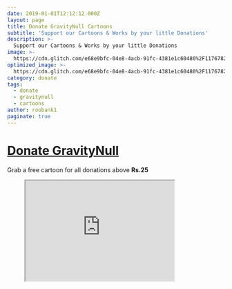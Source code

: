 ```yaml
---
date: 2019-01-01T12:12:12.000Z
layout: page
title: Donate GravityNull Cartoons
subtitle: 'Support our Cartoons & Works by your little Donations'
description: >-
  Support our Cartoons & Works by your little Donations
image: >-
  https://cdn.glitch.com/e68e9bfc-04e8-4acb-91fc-4381e1c60480%2F117678222_3241061209325910_6383338474867901194_o.jpg?v=1611649078280
optimized_image: >-
  https://cdn.glitch.com/e68e9bfc-04e8-4acb-91fc-4381e1c60480%2F117678222_3241061209325910_6383338474867901194_o.jpg?v=1611649078280
category: donate
tags:
  - donate
  - gravitynull
  - cartoons
author: roobank1
paginate: true
---
```


# [Donate GravityNull](upi://pay?pa=roobank1@okicici&pn=GRAVITYNULL&cu=INR "Donate GravityNull")
Grab a free cartoon for all donations above **Rs.25**
<figure class="video_container">
<iframe src="https://docs.google.com/presentation/d/1u45y6pOuK7m4F-8vOhgWwmvoM0DylpZ8bi964mvnmLs/embed?start=true&loop=true&delayms=3000" frameborder="1" width="345px" height="233px" allowfullscreen="true" mozallowfullscreen="true" webkitallowfullscreen="true"></iframe>
</figure>


